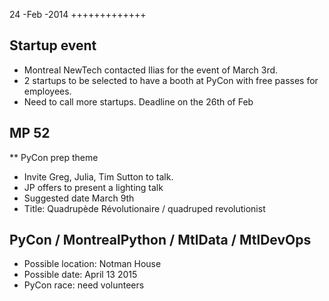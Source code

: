 24 -Feb -2014
+++++++++++++

## Startup event

* Montreal NewTech contacted Ilias for the event of March 3rd.
* 2 startups to be selected to have a booth at PyCon with free passes for employees.
* Need to call more startups. Deadline on the 26th of Feb

## MP 52

** PyCon prep theme
* Invite Greg, Julia, Tim Sutton to talk.
* JP offers to present a lighting talk
* Suggested date March 9th
* Title: Quadrupède Révolutionaire / quadruped revolutionist

## PyCon / MontrealPython / MtlData / MtlDevOps
* Possible location: Notman House
* Possible date: April 13 2015
* PyCon race: need volunteers

